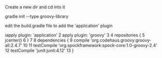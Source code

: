 

Create a new dir and cd into it


gradle init --type groovy-library

edit the build.gradle file to add the 'application' plugin

iapply plugin: 'application'
  2 apply plugin: 'groovy'
  3
  4 repositories {
  5     jcenter()
  6 }
  7
  8 dependencies {
  9     compile 'org.codehaus.groovy:groovy-all:2.4.7'
 10
 11     testCompile 'org.spockframework:spock-core:1.0-groovy-2.4'
 12     testCompile 'junit:junit:4.12'
 13 }











